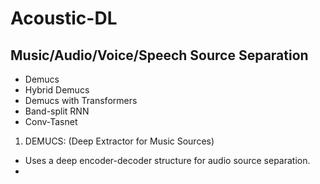 # Acoustic-DL

## Music/Audio/Voice/Speech Source Separation

- Demucs
- Hybrid Demucs
- Demucs with Transformers
- Band-split RNN
- Conv-Tasnet

1. DEMUCS: (Deep Extractor for Music Sources)

- Uses a deep encoder-decoder structure for audio source separation.
- 


